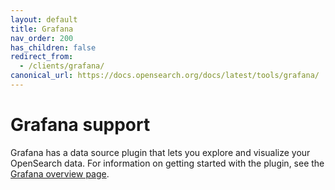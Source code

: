 ```yaml
---
layout: default
title: Grafana
nav_order: 200
has_children: false
redirect_from:
  - /clients/grafana/
canonical_url: https://docs.opensearch.org/docs/latest/tools/grafana/
---
```


# Grafana support

Grafana has a data source plugin that lets you explore and visualize your OpenSearch data. For information on getting started with the plugin, see the [Grafana overview page](https://grafana.com/grafana/plugins/grafana-opensearch-datasource/).
